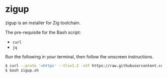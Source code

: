 # zigup

zigup is an installer for Zig toolchain.

The pre-requisite for the Bash script:
- `curl`
- `jq`


Run the following in your terminal, then follow the onscreen instructions.

```sh
$ curl --proto '=https' --tlsv1.2 -sSf https://raw.githubusercontent.com/cedrickchee/experiments/master/zig/zig-installer/zigup.sh > zigup.sh
$ bash zigup.sh
```
